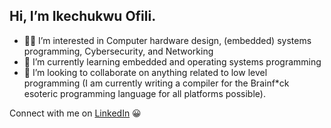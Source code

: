 ## Hi, I’m Ikechukwu Ofili.   

- 👨‍💻 I’m interested in Computer hardware design, (embedded) systems programming, Cybersecurity, and Networking  
- 🌱 I’m currently learning embedded and operating systems programming  
- 🤝 I’m looking to collaborate on anything related to low level programming (I am currently writing a compiler for the Brainf\*ck esoteric programming language for all platforms possible).  
  
Connect with me on [LinkedIn](www.linkedin.com/in/ikechukwu-c-ofili) 😀
